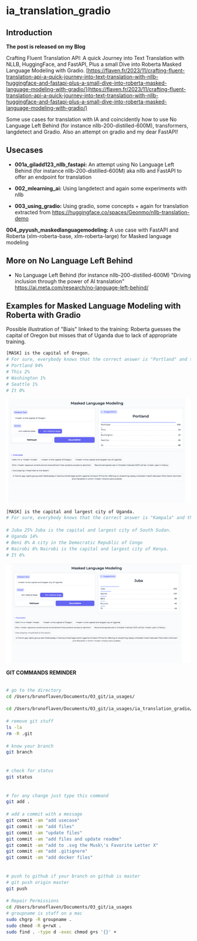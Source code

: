# ia_translation_gradio


## Introduction

**The post is released on my Blog**

Crafting Fluent Translation API: A quick Journey into Text Translation with NLLB, HuggingFace, and FastAPI, Plus a small Dive into Roberta Masked Language Modeling with Gradio. [https://flaven.fr/2023/11/crafting-fluent-translation-api-a-quick-journey-into-text-translation-with-nllb-huggingface-and-fastapi-plus-a-small-dive-into-roberta-masked-language-modeling-with-gradio/](https://flaven.fr/2023/11/crafting-fluent-translation-api-a-quick-journey-into-text-translation-with-nllb-huggingface-and-fastapi-plus-a-small-dive-into-roberta-masked-language-modeling-with-gradio/)


Some use cases for translation with IA and coincidently how to use No Language Left Behind (for instance nllb-200-distilled-600M), transformers, langdetect and Gradio. Also an attempt on gradio and my dear FastAPI!


## Usecases

- **001a_giladd123_nllb_fastapi:** 
An attempt using No Language Left Behind (for instance nllb-200-distilled-600M) aka nllb and FastAPI to offer an endpoint for translation
    
- **002_mlearning_ai:** 
Using langdetect and again some experiments with nllb
    
- **003_using_gradio:**
Using gradio, some concepts + again for translation extracted from https://huggingface.co/spaces/Geonmo/nllb-translation-demo
    

**004_pyyush_maskedlanguagemodeling:**
A use case with FastAPI and Roberta (xlm-roberta-base, xlm-roberta-large) for Masked language modeling


## More on No Language Left Behind

- No Language Left Behind (for instance nllb-200-distilled-600M) "Driving inclusion through the power of AI translation"
https://ai.meta.com/research/no-language-left-behind/


## Examples for Masked Language Modeling with Roberta with Gradio

Possible illustration of "Biais" linked to the training: Roberta guesses the capital of Oregon but misses that of Uganda due to lack of appropriate training.

```bash
[MASK] is the capital of Oregon.
# For sure, everybody knows that the correct answer is "Portland" and the probability to have "Portland" as a proposition is close to one!
# Portland 94%
# This 2%
# Washington 1%
# Seattle 1%
# It 0%
```


![[MASK] is the capital of Oregon - Examples for Masked Language Modeling with Roberta with Gradio](ia_translation_gradio/gradio_Masked_Language_Modeling_oregon.png)

```bash
[MASK] is the capital and largest city of Uganda.
# For sure, everybody knows that the correct answer is "Kampala" and the probability to have "Kampala" as a proposition is not even in the propositions!

# Juba 25% Juba is the capital and largest city of South Sudan. 
# Uganda 14%
# Beni 8% A city in the Democratic Republic of Congo
# Nairobi 6% Nairobi is the capital and largest city of Kenya.
# It 6%
```

![[MASK] is the capital and largest city of Uganda - Examples for Masked Language Modeling with Roberta with Gradio](ia_translation_gradio/gradio_Masked_Language_Modeling_uganda.png)



**GIT COMMANDS REMINDER**

```bash

# go to the directory
cd /Users/brunoflaven/Documents/03_git/ia_usages/

cd /Users/brunoflaven/Documents/03_git/ia_usages/ia_translation_gradio/004_pyyush_maskedlanguagemodeling

# remove git stuff
ls -la
rm -R .git

# know your branch
git branch


# check for status
git status


# for any change just type this command
git add .

# add a commit with a message
git commit -am "add usecase"
git commit -am "add files"
git commit -am "update files"
git commit -am "add files and update readme"
git commit -am "add to .svg the Musk\'s Favorite Letter X"
git commit -am "add .gitignore"
git commit -am "add docker files"


# push to github if your branch on github is master
# git push origin master
git push

# Repair Permissions
cd /Users/brunoflaven/Documents/03_git/ia_usages
# groupname is staff on a mac
sudo chgrp -R groupname .
sudo chmod -R g+rwX .
sudo find . -type d -exec chmod g+s '{}' +




```
